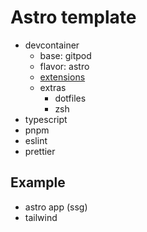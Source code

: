 # Astro template

- devcontainer
  - base: gitpod
  - flavor: astro
  - [extensions](.devcontainer/devcontainer.json)
  - extras
    - dotfiles
    - zsh
- typescript
- pnpm
- eslint
- prettier

## Example

- astro app (ssg)
- tailwind
